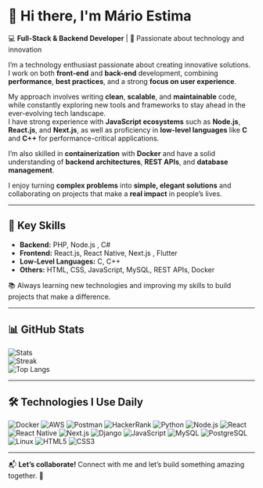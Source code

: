  # 👋 Hi there, I'm **Mário Estima**  

💻 **Full-Stack & Backend Developer** | 🚀 Passionate about technology and innovation  

I’m a technology enthusiast passionate about creating innovative solutions.  
I work on both **front-end** and **back-end** development, combining **performance**, **best practices**, and a strong **focus on user experience**.

My approach involves writing **clean**, **scalable**, and **maintainable** code, while constantly exploring new tools and frameworks to stay ahead in the ever-evolving tech landscape.  
I have strong experience with **JavaScript ecosystems** such as **Node.js**, **React.js**, and **Next.js**, as well as proficiency in **low-level languages** like **C** and **C++** for performance-critical applications.

I’m also skilled in **containerization** with **Docker** and have a solid understanding of **backend architectures**, **REST APIs**, and **database management**.  

I enjoy turning **complex problems** into **simple, elegant solutions** and collaborating on projects that make a **real impact** in people’s lives.

---

## 🚀 Key Skills
- **Backend:** PHP, Node.js  , C#
- **Frontend:** React.js, React Native, Next.js  , Flutter
- **Low-Level Languages:** C, C++  
- **Others:** HTML, CSS, JavaScript, MySQL, REST APIs, Docker  

📚 Always learning new technologies and improving my skills to build projects that make a difference.  

---

## 📊 GitHub Stats

![Stats](https://github-readme-stats.vercel.app/api?username=marioestima&theme=dracula&show_icons=true&hide_border=true&count_private=true)  
![Streak](https://github-readme-streak-stats.herokuapp.com/?user=marioestima&theme=dracula&hide_border=true)  
![Top Langs](https://github-readme-stats.vercel.app/api/top-langs/?username=marioestima&theme=dracula&show_icons=true&hide_border=true&layout=compact)  

---

## 🛠 Technologies I Use Daily

![Docker](https://img.shields.io/badge/docker-%230db7ed.svg?style=for-the-badge&logo=docker&logoColor=white)
![AWS](https://img.shields.io/badge/AWS-%23FF9900.svg?style=for-the-badge&logo=amazon-aws&logoColor=white)
![Postman](https://img.shields.io/badge/Postman-FF6C37?style=for-the-badge&logo=postman&logoColor=white)
![HackerRank](https://img.shields.io/badge/-Hackerrank-2EC866?style=for-the-badge&logo=HackerRank&logoColor=white)
![Python](https://img.shields.io/badge/Python-14354C?style=for-the-badge&logo=python&logoColor=white)
![Node.js](https://img.shields.io/badge/Node.js-339933?style=for-the-badge&logo=nodedotjs&logoColor=white)
![React](https://img.shields.io/badge/React-20232A?style=for-the-badge&logo=react&logoColor=61DAFB)
![React Native](https://img.shields.io/badge/React_Native-20232A?style=for-the-badge&logo=react&logoColor=61DAFB)
![Next.js](https://img.shields.io/badge/Next.js-000000?style=for-the-badge&logo=nextdotjs&logoColor=white)
![Django](https://img.shields.io/badge/Django-092E20?style=for-the-badge&logo=django&logoColor=white)
![JavaScript](https://img.shields.io/badge/JavaScript-F7DF1E?style=for-the-badge&logo=javascript&logoColor=black)
![MySQL](https://img.shields.io/badge/MySQL-00000F?style=for-the-badge&logo=mysql&logoColor=white)
![PostgreSQL](https://img.shields.io/badge/PostgreSQL-316192?style=for-the-badge&logo=postgresql&logoColor=white)
![Linux](https://img.shields.io/badge/Linux-FCC624?style=for-the-badge&logo=linux&logoColor=black)
![HTML5](https://img.shields.io/badge/HTML5-E34F26?style=for-the-badge&logo=html5&logoColor=white)
![CSS3](https://img.shields.io/badge/CSS3-1572B6?style=for-the-badge&logo=css3&logoColor=white)

---

📬 **Let’s collaborate!** Connect with me and let’s build something amazing together. 🚀
